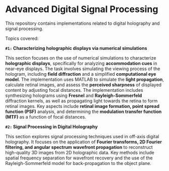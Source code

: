 # Advanced Digital Signal Processing
 This repository contains implementations related to digital holography and signal processing.
 
 Topics covered:
 
  **`#1:` Characterizing holographic displays via numerical simulations**
   
   This section focuses on the use of numerical simulations to characterize **holographic displays**, specifically for analyzing **accommodation cues** in near-eye displays. The task involves simulating the viewing process of the hologram, including **field diffraction** and a simplified **computational eye model**. The implementation uses MATLAB to simulate the **light propagation**, calculate retinal images, and assess the **perceived sharpness** of displayed content by adjusting focal distances. The implementation includes synthesizing holograms using **Fresnel** and **Rayleigh-Sommerfeld** diffraction kernels, as well as propagating light towards the retina to form retinal images. Key aspects include **retinal image formation, point spread function (PSF)** analysis, and determining the **modulation transfer function (MTF)** as a function of focal distances.

  **`#2:` Signal Processing in Digital Holography**

  This section explores signal processing techniques used in off-axis digital holography. It focuses on the application of **Fourier transforms, 2D Fourier filtering, and angular spectrum wavefront propagation** to reconstruct high-quality 3D images from 2D holographic data. Key methods include spatial frequency separation for wavefront recovery and the use of the Rayleigh-Sommerfeld model for back-propagation to the object plane.
